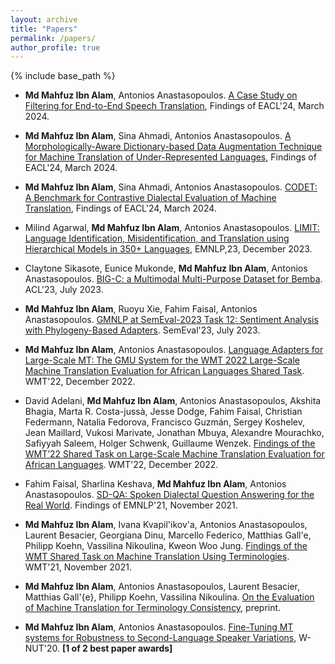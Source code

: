 ```yaml
---
layout: archive
title: "Papers"
permalink: /papers/
author_profile: true
---
```


{% include base_path %}
* **Md Mahfuz Ibn Alam**, Antonios Anastasopoulos. [A Case Study on Filtering for End-to-End Speech Translation](https://arxiv.org/pdf/2402.01945.pdf), Findings of EACL'24, March 2024.

* **Md Mahfuz Ibn Alam**, Sina Ahmadi, Antonios Anastasopoulos. [A Morphologically-Aware Dictionary-based Data Augmentation Technique for Machine Translation of Under-Represented Languages](https://arxiv.org/pdf/2402.01939.pdf), Findings of EACL'24, March 2024.

* **Md Mahfuz Ibn Alam**, Sina Ahmadi, Antonios Anastasopoulos. [CODET: A Benchmark for Contrastive Dialectal Evaluation of Machine Translation](https://arxiv.org/pdf/2305.17267.pdf), Findings of EACL'24, March 2024.

* Milind Agarwal, **Md Mahfuz Ibn Alam**, Antonios Anastasopoulos. [LIMIT: Language Identification, Misidentification, and Translation using Hierarchical Models in 350+ Languages](https://arxiv.org/pdf/2305.14263.pdf), EMNLP,23, December 2023.

* Claytone Sikasote, Eunice Mukonde, **Md Mahfuz Ibn Alam**, Antonios Anastasopoulos. [BIG-C: a Multimodal Multi-Purpose Dataset for Bemba](https://aclanthology.org/2023.acl-long.115.pdf). ACL'23, July 2023.

* **Md Mahfuz Ibn Alam**, Ruoyu Xie, Fahim Faisal, Antonios Anastasopoulos. [GMNLP at SemEval-2023 Task 12: Sentiment Analysis with Phylogeny-Based Adapters](https://aclanthology.org/2023.semeval-1.163.pdf). SemEval'23, July 2023.

* **Md Mahfuz Ibn Alam**, Antonios Anastasopoulos. [Language Adapters for Large-Scale MT: The GMU System for the WMT 2022 Large-Scale Machine Translation Evaluation for African Languages Shared Task](https://aclanthology.org/2022.wmt-1.99.pdf). WMT'22, December 2022.

* David Adelani, **Md Mahfuz Ibn Alam**, Antonios Anastasopoulos, Akshita Bhagia, Marta R. Costa-jussà, Jesse Dodge, Fahim Faisal, Christian Federmann, Natalia Fedorova, Francisco Guzmán, Sergey Koshelev, Jean Maillard, Vukosi Marivate, Jonathan Mbuya, Alexandre Mourachko, Safiyyah Saleem, Holger Schwenk, Guillaume Wenzek. [Findings of the WMT’22 Shared Task on Large-Scale Machine Translation Evaluation for African Languages](https://aclanthology.org/2022.wmt-1.72.pdf). WMT'22, December 2022.
    
* Fahim Faisal, Sharlina Keshava, **Md Mahfuz Ibn Alam**, Antonios Anastasopoulos. [SD-QA: Spoken Dialectal Question Answering for the Real World](https://aclanthology.org/2021.findings-emnlp.281.pdf). Findings of EMNLP'21, November 2021.
    
* **Md Mahfuz Ibn Alam**, Ivana Kvapil\'ikov\'a, Antonios Anastasopoulos, Laurent Besacier, Georgiana Dinu, Marcello Federico, Matthias Gall\'e, Philipp Koehn, Vassilina Nikoulina, Kweon Woo Jung. [Findings of the WMT Shared Task on Machine Translation Using Terminologies](https://aclanthology.org/2021.wmt-1.69.pdf). WMT'21, November 2021.
    
* **Md Mahfuz Ibn Alam**, Antonios Anastasopoulos, Laurent Besacier, Matthias Gall\'{e}, Philipp Koehn, Vassilina Nikoulina. [On the Evaluation of Machine Translation for Terminology Consistency](https://arxiv.org/pdf/2106.11891.pdf), preprint.
    
* **Md Mahfuz Ibn Alam**, Antonios Anastasopoulos.  [Fine-Tuning MT systems for Robustness to Second-Language Speaker Variations](https://www.aclweb.org/anthology/2020.wnut-1.20.pdf), W-NUT'20. **[1 of 2 best paper awards]**
